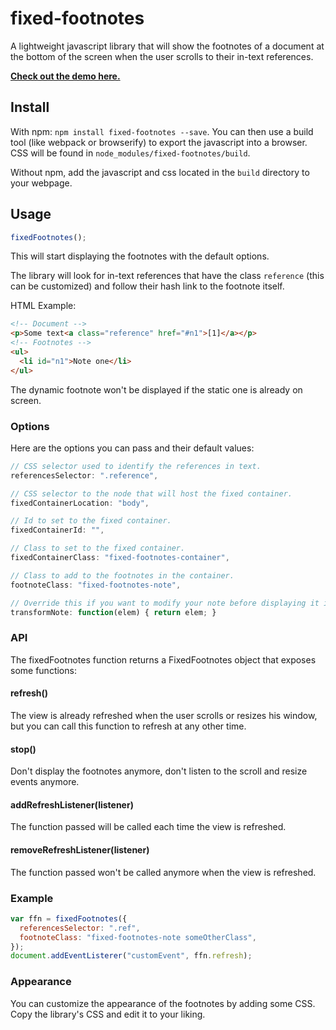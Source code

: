 # fixed-footnotes

A lightweight javascript library that will show the footnotes of a document at the bottom of the screen when the user scrolls to their in-text references.

**[Check out the demo here.](https://thomaslule.github.io/fixed-footnotes/)**

## Install

With npm: `npm install fixed-footnotes --save`. You can then use a build tool (like webpack or browserify) to export the javascript into a browser. CSS will be found in `node_modules/fixed-footnotes/build`.

Without npm, add the javascript and css located in the `build` directory to your webpage.

## Usage

````javascript
fixedFootnotes();
````

This will start displaying the footnotes with the default options.

The library will look for in-text references that have the class `reference` (this can be customized) and follow their hash link to the footnote itself.

HTML Example:

````HTML
<!-- Document -->
<p>Some text<a class="reference" href="#n1">[1]</a></p>
<!-- Footnotes -->
<ul>
  <li id="n1">Note one</li>
</ul>
````

The dynamic footnote won't be displayed if the static one is already on screen.

### Options

Here are the options you can pass and their default values:

````javascript
// CSS selector used to identify the references in text.
referencesSelector: ".reference",

// CSS selector to the node that will host the fixed container.
fixedContainerLocation: "body",

// Id to set to the fixed container.
fixedContainerId: "",

// Class to set to the fixed container.
fixedContainerClass: "fixed-footnotes-container",

// Class to add to the footnotes in the container.
footnoteClass: "fixed-footnotes-note",

// Override this if you want to modify your note before displaying it in the fixed container
transformNote: function(elem) { return elem; }
````

### API

The fixedFootnotes function returns a FixedFootnotes object that exposes some functions:

#### refresh()

The view is already refreshed when the user scrolls or resizes his window, but you can call this function to refresh at any other time.

#### stop()

Don't display the footnotes anymore, don't listen to the scroll and resize events anymore.

#### addRefreshListener(listener)

The function passed will be called each time the view is refreshed.

#### removeRefreshListener(listener)

The function passed won't be called anymore when the view is refreshed.

### Example

````javascript
var ffn = fixedFootnotes({
  referencesSelector: ".ref",
  footnoteClass: "fixed-footnotes-note someOtherClass",
});
document.addEventListerer("customEvent", ffn.refresh);
````

### Appearance

You can customize the appearance of the footnotes by adding some CSS. Copy the library's CSS and edit it to your liking.

